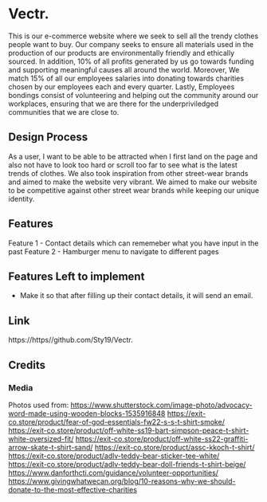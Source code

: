 # Vectr.
This is our e-commerce website where we seek to sell all the trendy clothes people want to buy. Our company seeks to ensure all materials used in the production of our products are environmentally friendly and ethically sourced. In addition, 10% of all profits generated by us go towards funding and supporting meaningful causes all around the world. Moreover, We match 15% of all our employees salaries into donating towards charities chosen by our employees each and every quarter. Lastly, Employees bondings consist of volunteering and helping out the community around our workplaces, ensuring that we are there for the underpriviledged communities that we are close to.

## Design Process
As a user, I want to be able to be attracted when I first land on the page and also not have to look too hard or scroll too far to see what is the latest trends of clothes. We also took inspiration from other street-wear brands and aimed to make the website very vibrant. We aimed to make our website to be competitive against other street wear brands while keeping our unique identity.


## Features
Feature 1 - Contact details which can rememeber what you have input in the past
Feature 2 - Hamburger menu to navigate to different pages

## Features Left to implement
- Make it so that after filling up their contact details, it will send an email.

## Link
https://https//github.com/Sty19/Vectr.


## Credits
### Media
Photos used from:
https://www.shutterstock.com/image-photo/advocacy-word-made-using-wooden-blocks-1535916848
https://exit-co.store/product/fear-of-god-essentials-fw22-s-s-t-shirt-smoke/
https://exit-co.store/product/off-white-ss19-bart-simpson-peace-t-shirt-white-oversized-fit/
https://exit-co.store/product/off-white-ss22-graffiti-arrow-skate-t-shirt-sand/
https://exit-co.store/product/assc-kkoch-t-shirt/
https://exit-co.store/product/adlv-teddy-bear-sticker-tee-white/
https://exit-co.store/product/adlv-teddy-bear-doll-friends-t-shirt-beige/
https://www.danforthcti.com/guidance/volunteer-opportunities/
https://www.givingwhatwecan.org/blog/10-reasons-why-we-should-donate-to-the-most-effective-charities
